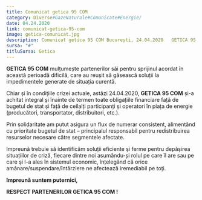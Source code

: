 ```yaml
---
title: Comunicat getica 95 COM
category: Diverse#GazeNaturale#Comunicate#Energie/
date: 04.24.2020
link: comunicat-getica-95-com
image: getica-comunicat.jpg
description: Comunicat getica 95 COM București, 24.04.2020   GETICA 95 COM mulțumește partenerilor săi pentru sprijinul acordat în această perioadă dificilă, care au reușit să găsească soluții […]
sursa: "#"
titluSursa: Getica
---
```


**GETICA 95 COM** mulțumește partenerilor săi pentru sprijinul acordat în această perioadă dificilă, care au reușit să găsească soluții la impedimentele generate de situația curentă.

Chiar și în condițiile crizei actuale, astăzi 24.04.2020, **GETICA 95 COM** și-a achitat integral și înainte de termen toate obligațiile financiare față de bugetul de stat și față de ceilalți participanți și operatori în piața de energie (producători, transportator, distribuitori, etc.).

Prin solidaritate am putut asigura un flux de numerar consistent, alimentând cu prioritate bugetul de stat – principalul responsabil pentru redistribuirea resurselor necesare către segmentele afectate.

Impreună trebuie să identificăm soluții eficiente și ferme pentru depășirea situațiilor de criză, fiecare dintre noi asumându-și rolul pe care îl are sau pe care și l-a ales în sistemul economic, înțelegând că orice amânare/suspendare/întârziere ne afectează iremediabil pe toți.

**Impreună suntem puternici,**

**RESPECT PARTENERILOR GETICA 95 COM !**
